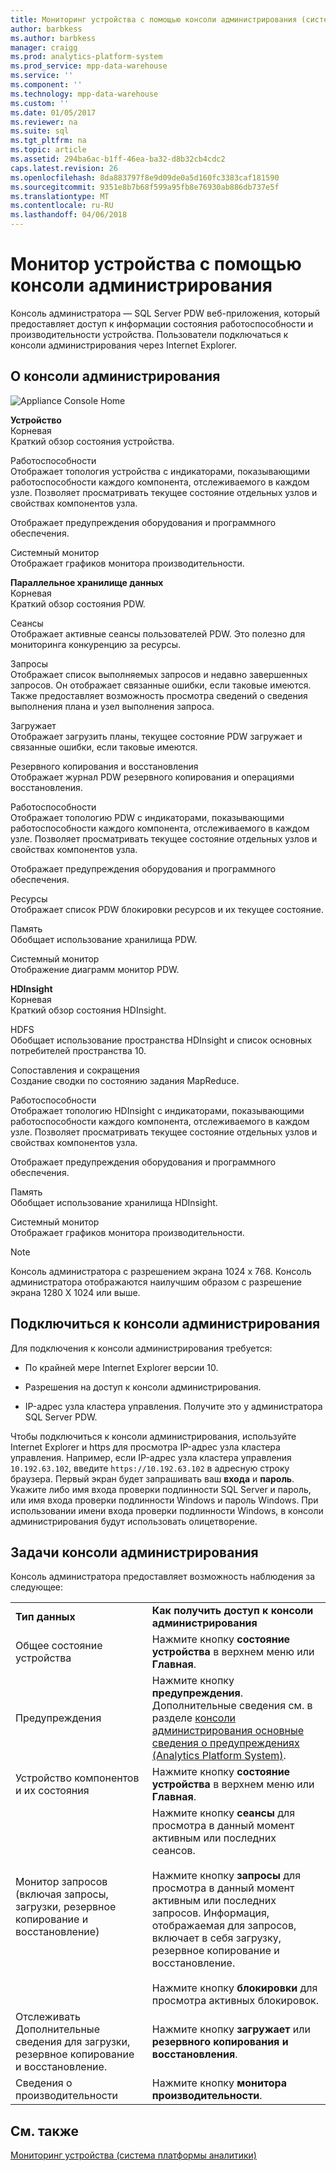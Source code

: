 ```yaml
---
title: Мониторинг устройства с помощью консоли администрирования (система платформы аналитики)
author: barbkess
ms.author: barbkess
manager: craigg
ms.prod: analytics-platform-system
ms.prod_service: mpp-data-warehouse
ms.service: ''
ms.component: ''
ms.technology: mpp-data-warehouse
ms.custom: ''
ms.date: 01/05/2017
ms.reviewer: na
ms.suite: sql
ms.tgt_pltfrm: na
ms.topic: article
ms.assetid: 294ba6ac-b1ff-46ea-ba32-d8b32cb4cdc2
caps.latest.revision: 26
ms.openlocfilehash: 8da883797f8e9d09de0a5d160fc3383caf181590
ms.sourcegitcommit: 9351e8b7b68f599a95fb8e76930ab886db737e5f
ms.translationtype: MT
ms.contentlocale: ru-RU
ms.lasthandoff: 04/06/2018
---
```

# <a name="monitor-the-appliance-by-using-the-admin-console"></a>Монитор устройства с помощью консоли администрирования
Консоль администратора — SQL Server PDW веб-приложения, который предоставляет доступ к информации состояния работоспособности и производительности устройства. Пользователи подключаться к консоли администрирования через Internet Explorer.  
  
## <a name="About"></a>О консоли администрирования  
![Appliance Console Home](./media/monitor-the-appliance-by-using-the-admin-console/SQL_Server_PDW_AdminConsol_ApplHome.png "SQL_Server_PDW_AdminConsol_ApplHome")  
  
**Устройство**  
Корневая  
Краткий обзор состояния устройства.  
  
Работоспособности  
Отображает топология устройства с индикаторами, показывающими работоспособности каждого компонента, отслеживаемого в каждом узле. Позволяет просматривать текущее состояние отдельных узлов и свойствах компонентов узла.  
  
Отображает предупреждения оборудования и программного обеспечения.  
  
Системный монитор  
Отображает графиков монитора производительности.  
  
**Параллельное хранилище данных**  
Корневая  
Краткий обзор состояния PDW.  
  
Сеансы  
Отображает активные сеансы пользователей PDW. Это полезно для мониторинга конкуренцию за ресурсы.  
  
Запросы  
Отображает список выполняемых запросов и недавно завершенных запросов. Он отображает связанные ошибки, если таковые имеются. Также предоставляет возможность просмотра сведений о сведения выполнения плана и узел выполнения запроса.  
  
Загружает  
Отображает загрузить планы, текущее состояние PDW загружает и связанные ошибки, если таковые имеются.  
  
Резервного копирования и восстановления  
Отображает журнал PDW резервного копирования и операциями восстановления.  
  
Работоспособности  
Отображает топологию PDW с индикаторами, показывающими работоспособности каждого компонента, отслеживаемого в каждом узле. Позволяет просматривать текущее состояние отдельных узлов и свойствах компонентов узла.  
  
Отображает предупреждения оборудования и программного обеспечения.  
  
Ресурсы  
Отображает список PDW блокировки ресурсов и их текущее состояние.  
  
Память  
Обобщает использование хранилища PDW.  
  
Системный монитор  
Отображение диаграмм монитор PDW.  
  
**HDInsight**  
Корневая  
Краткий обзор состояния HDInsight.  
  
HDFS  
Обобщает использование пространства HDInsight и список основных потребителей пространства 10.  
  
Сопоставления и сокращения  
Создание сводки по состоянию задания MapReduce.  
  
Работоспособности  
Отображает топологию HDInsight с индикаторами, показывающими работоспособности каждого компонента, отслеживаемого в каждом узле. Позволяет просматривать текущее состояние отдельных узлов и свойствах компонентов узла.  
  
Отображает предупреждения оборудования и программного обеспечения.  
  
Память  
Обобщает использование хранилища HDInsight.  
  
Системный монитор  
Отображает графиков монитора производительности.  
  
> [!NOTE]  
> Консоль администратора с разрешением экрана 1024 x 768. Консоль администратора отображаются наилучшим образом с разрешение экрана 1280 X 1024 или выше.  
  
## <a name="Connect"></a>Подключиться к консоли администрирования  
Для подключения к консоли администрирования требуется:  
  
-   По крайней мере Internet Explorer версии 10.  
  
-   Разрешения на доступ к консоли администрирования. <!-- MISSING LINKS See [Grant Permissions to Use the Admin Console &#40;SQL Server PDW&#41;](../sqlpdw/grant-permissions-to-use-the-admin-console-sql-server-pdw.md).  -->  
  
-   IP-адрес узла кластера управления.  Получите это у администратора SQL Server PDW.  
  
Чтобы подключиться к консоли администрирования, используйте Internet Explorer и https для просмотра IP-адрес узла кластера управления. Например, если IP-адрес узла кластера управления `10.192.63.102`, введите `https://10.192.63.102` в адресную строку браузера. Первый экран будет запрашивать ваш **входа** и **пароль**. Укажите либо имя входа проверки подлинности SQL Server и пароль, или имя входа проверки подлинности Windows и пароль Windows. При использовании имени входа проверки подлинности Windows, в консоли администрирования будут использовать олицетворение.  
  
## <a name="RelatedTasks"></a>Задачи консоли администрирования  
Консоль администратора предоставляет возможность наблюдения за следующее:  
  
|||  
|-|-|  
|**Тип данных**|**Как получить доступ к консоли администрирования**|  
|Общее состояние устройства|Нажмите кнопку **состояние устройства** в верхнем меню или **Главная**.|  
|Предупреждения|Нажмите кнопку **предупреждения**. Дополнительные сведения см. в разделе [консоли администрирования основные сведения о предупреждениях &#40;Analytics Platform System&#41;](understanding-admin-console-alerts.md).|  
|Устройство компонентов и их состояния|Нажмите кнопку **состояние устройства** в верхнем меню или **Главная**.|  
|Монитор запросов (включая запросы, загрузки, резервное копирование и восстановление)|Нажмите кнопку **сеансы** для просмотра в данный момент активным или последних сеансов.<br /><br />Нажмите кнопку **запросы** для просмотра в данный момент активным или последних запросов. Информация, отображаемая для запросов, включает в себя загрузку, резервное копирование и восстановление.<br /><br />Нажмите кнопку **блокировки** для просмотра активных блокировок.|  
|Отслеживать Дополнительные сведения для загрузки, резервное копирование и восстановление.|Нажмите кнопку **загружает** или **резервного копирования и восстановления**.|  
|Сведения о производительности|Нажмите кнопку **монитора производительности**.|  
  
## <a name="see-also"></a>См. также  
[Мониторинг устройства &#40;система платформы аналитики&#41;](appliance-monitoring.md)  
  
